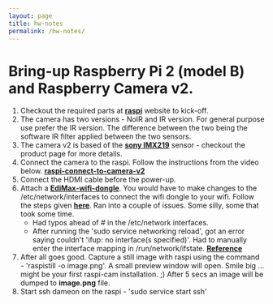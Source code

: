 ```yaml
---
layout: page
title: hw-notes
permalink: /hw-notes/
---
```


# Bring-up Raspberry Pi 2 (model B) and Raspberry Camera v2.

1. Checkout the required parts at **[raspi](https://www.raspberrypi.org/)** website to kick-off.
2. The camera has two versions - NoIR and IR version. For general purpose use
prefer the IR version. The difference between the two being the software IR filter
applied between the two sensors.
3. The camera v2 is based of the **[sony IMX219](https://www.sony-semicon.co.jp/products_en/new_pro/april_2014/imx219_e.html#Figure1)** sensor - checkout the product
page for more details.
4. Connect the camera to the raspi. Follow the instructions from the video below.
**[raspi-connect-to-camera-v2](https://www.youtube.com/watch?v=T8T6S5eFpqE&)**
5. Connect the HDMI cable before the power-up.
6. Attach a **[EdiMax-wifi-dongle]()**. You would have to make changes to the /etc/network/interfaces to connect the
wifi dongle to your wifi. Follow the steps given **[here](https://raspberrypihq.com/how-to-add-wifi-to-the-raspberry-pi/)**. Ran into a couple of issues. Some silly, some that took  some time.
    - Had typos ahead of # in the /etc/network interfaces.
    - After running the 'sudo service networking reload', got an error saying couldn't 'ifup: no interface(s specified)'. Had to manually enter the interface mapping in /run/network/ifstate. **[Reference](https://unix.stackexchange.com/questions/50602/cant-ifdown-eth0-main-interface)**
7. After all goes good. Capture a still image with raspi using the command - 'raspistill -o image.png'. A small preview window will open. Smile big ... might be your first raspi-cam installation. ;) After 5 secs an image will be dumped to **image.png** file.
8. Start ssh dameon on the raspi - 'sudo service start ssh' 
